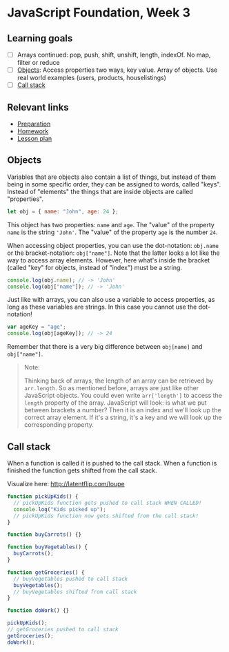 # JavaScript Foundation, Week 3

## Learning goals

- [ ] Arrays continued: pop, push, shift, unshift, length, indexOf. No map, filter or reduce
- [ ] [Objects](#objects): Access properties two ways, key value. Array of objects. Use real world examples (users, products, houselistings)
- [ ] [Call stack](#call-stack)

## Relevant links

- [Preparation](preparation.md)
- [Homework](homework.md)
- [Lesson plan](lesson-plan.md)

## Objects

Variables that are objects also contain a list of things, but instead of them being in some specific order, they can be assigned to words, called "keys". Instead of "elements" the things that are inside objects are called "properties".

```js
let obj = { name: "John", age: 24 };
```

This object has two properties: `name` and `age`. The "value" of the property `name` is the string `'John'`. The "value" of the property `age` is the number `24`.

When accessing object properties, you can use the dot-notation: `obj.name` or the bracket-notation: `obj["name"]`. Note that the latter looks a lot like the way to access array elements. However, here what's inside the bracket (called "key" for objects, instead of "index") must be a string.

```js
console.log(obj.name); // -> 'John'
console.log(obj["name"]); // -> 'John'
```

Just like with arrays, you can also use a variable to access properties, as long as these variables are strings. In this case you cannot use the dot-notation!

```js
var ageKey = "age";
console.log(obj[ageKey]); // -> 24
```

Remember that there is a very big difference between `obj[name]` and `obj["name"]`.

> Note:
>
> Thinking back of arrays, the length of an array can be retrieved by `arr.length`. So as mentioned before, arrays are just like other JavaScript objects. You could even write `arr['length']` to access the `length` property of the array. JavaScript will look: is what we put between brackets a number? Then it is an index and we'll look up the correct array element. If it's a string, it's a key and we will look up the corresponding property.

## Call stack

When a function is called it is pushed to the call stack.
When a function is finished the function gets shifted from the call stack.

Visualize here: <http://latentflip.com/loupe> <!-- no-https -->

```js
function pickUpKids() {
  // pickUpKids function gets pushed to call stack WHEN CALLED!
  console.log("Kids picked up");
  // pickUpKids function now gets shifted from the call stack!
}

function buyCarrots() {}

function buyVegetables() {
  buyCarrots();
}

function getGroceries() {
  // buyVegetables pushed to call stack
  buyVegetables();
  // buyVegetables shifted from call stack
}

function doWork() {}

pickUpKids();
// getGroceries pushed to call stack
getGroceries();
doWork();
```

